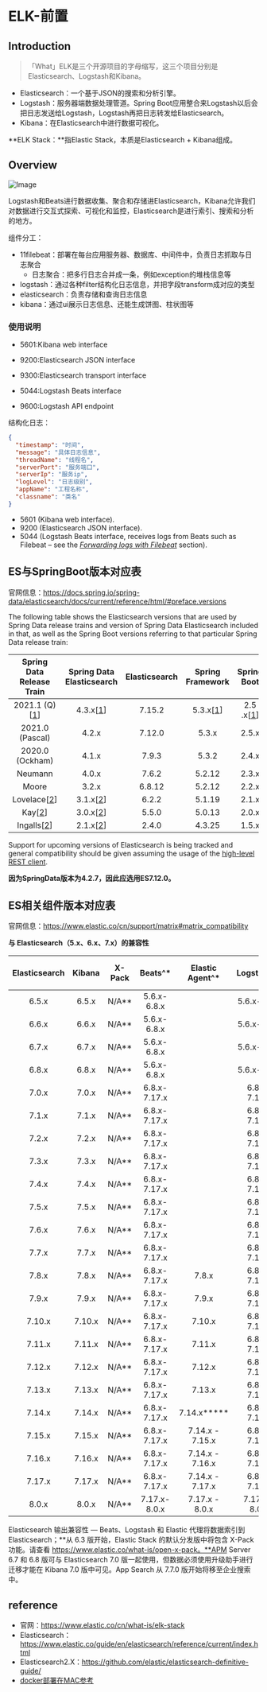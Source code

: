 # ELK-前置

## Introduction

> 「What」ELK是三个开源项目的字母缩写，这三个项目分别是Elasticsearch、Logstash和Kibana。

- Elasticsearch：一个基于JSON的搜索和分析引擎。
- Logstash：服务器端数据处理管道。Spring Boot应用整合来Logstash以后会把日志发送给Logstash，Logstash再把日志转发给Elasticsearch。
- Kibana：在Elasticsearch中进行数据可视化。

**ELK Stack：**指Elastic Stack，本质是Elasticsearch + Kibana组成。

## Overview

![Image](https://cdn.jsdelivr.net/gh/edgarding77/microservice-platform-doc@latest/image/tech/elk-overview.png)

Logstash和Beats进行数据收集、聚合和存储进Elasticsearch，Kibana允许我们对数据进行交互式探索、可视化和监控，Elasticsearch是进行索引、搜索和分析的地方。

组件分工：

- 11filebeat：部署在每台应用服务器、数据库、中间件中，负责日志抓取与日志聚合
  - 日志聚合：把多行日志合并成一条，例如exception的堆栈信息等
- logstash：通过各种filter结构化日志信息，并把字段transform成对应的类型
- elasticsearch：负责存储和查询日志信息
- kibana：通过ui展示日志信息、还能生成饼图、柱状图等

### 使用说明

- 5601:Kibana web interface
- 9200:Elasticsearch JSON interface
- 9300:Elasticsearch transport interface
- 5044:Logstash Beats interface

- 9600:Logstash API endpoint

结构化日志：

```json
{
  "timestamp": "时间",
  "message": "具体日志信息",
  "threadName": "线程名",
  "serverPort": "服务端口",
  "serverIp": "服务ip",
  "logLevel": "日志级别",
  "appName": "工程名称",
  "classname": "类名"
}
```

- 5601 (Kibana web interface).
- 9200 (Elasticsearch JSON interface).
- 5044 (Logstash Beats interface, receives logs from Beats such as Filebeat – see the *[Forwarding logs with Filebeat](https://elk-docker.readthedocs.io/#forwarding-logs-filebeat)* section).

## ES与SpringBoot版本对应表

官网信息：https://docs.spring.io/spring-data/elasticsearch/docs/current/reference/html/#preface.versions

The following table shows the Elasticsearch versions that are used by Spring Data release trains and version of Spring Data Elasticsearch included in that, as well as the Spring Boot versions referring to that particular Spring Data release train:

|                  Spring Data Release Train                   |                  Spring Data Elasticsearch                   | Elasticsearch |                       Spring Framework                       |                         Spring Boot                          |
| :----------------------------------------------------------: | :----------------------------------------------------------: | :-----------: | :----------------------------------------------------------: | :----------------------------------------------------------: |
| 2021.1 (Q)[[1](https://docs.spring.io/spring-data/elasticsearch/docs/current/reference/html/#_footnotedef_1)] | 4.3.x[[1](https://docs.spring.io/spring-data/elasticsearch/docs/current/reference/html/#_footnotedef_1)] |    7.15.2     | 5.3.x[[1](https://docs.spring.io/spring-data/elasticsearch/docs/current/reference/html/#_footnotedef_1)] | 2.5 .x[[1](https://docs.spring.io/spring-data/elasticsearch/docs/current/reference/html/#_footnotedef_1)] |
|                       2021.0 (Pascal)                        |                            4.2.x                             |    7.12.0     |                            5.3.x                             |                            2.5.x                             |
|                       2020.0 (Ockham)                        |                            4.1.x                             |     7.9.3     |                            5.3.2                             |                            2.4.x                             |
|                           Neumann                            |                            4.0.x                             |     7.6.2     |                            5.2.12                            |                            2.3.x                             |
|                            Moore                             |                            3.2.x                             |    6.8.12     |                            5.2.12                            |                            2.2.x                             |
| Lovelace[[2](https://docs.spring.io/spring-data/elasticsearch/docs/current/reference/html/#_footnotedef_2)] | 3.1.x[[2](https://docs.spring.io/spring-data/elasticsearch/docs/current/reference/html/#_footnotedef_2)] |     6.2.2     |                            5.1.19                            |                            2.1.x                             |
| Kay[[2](https://docs.spring.io/spring-data/elasticsearch/docs/current/reference/html/#_footnotedef_2)] | 3.0.x[[2](https://docs.spring.io/spring-data/elasticsearch/docs/current/reference/html/#_footnotedef_2)] |     5.5.0     |                            5.0.13                            |                            2.0.x                             |
| Ingalls[[2](https://docs.spring.io/spring-data/elasticsearch/docs/current/reference/html/#_footnotedef_2)] | 2.1.x[[2](https://docs.spring.io/spring-data/elasticsearch/docs/current/reference/html/#_footnotedef_2)] |     2.4.0     |                            4.3.25                            |                            1.5.x                             |

Support for upcoming versions of Elasticsearch is being tracked and general compatibility should be given assuming the usage of the [high-level REST client](https://docs.spring.io/spring-data/elasticsearch/docs/current/reference/html/#elasticsearch.clients.rest).

**因为SpringData版本为4.2.7，因此应选用ES7.12.0。**

## ES相关组件版本对应表

官网信息：https://www.elastic.co/cn/support/matrix#matrix_compatibility

**与 Elasticsearch（5.x、6.x、7.x）的兼容性**

| Elasticsearch | Kibana | X-Pack |   Beats^*    | Elastic Agent^* |   Logstash^*   | ES-Hadoop (jar) |   APM Server    | App Search | Enterprise Search | Elastic Endgame |
| :-----------: | :----: | :----: | :----------: | :-------------: | :------------: | :-------------: | :-------------: | :--------: | :---------------: | :-------------: |
|     6.5.x     | 6.5.x  | N/A**  | 5.6.x-6.8.x  |                 |  5.6.x-6.8.x   |   6.0.x-6.8.x   |   6.2.x-6.8.x   |            |                   |                 |
|     6.6.x     | 6.6.x  | N/A**  | 5.6.x-6.8.x  |                 |  5.6.x-6.8.x   |   6.0.x-6.8.x   |   6.2.x-6.8.x   |            |                   |                 |
|     6.7.x     | 6.7.x  | N/A**  | 5.6.x-6.8.x  |                 |  5.6.x-6.8.x   |   6.0.x-6.8.x   |   6.2.x-6.8.x   |            |                   |                 |
|     6.8.x     | 6.8.x  | N/A**  | 5.6.x-6.8.x  |                 |  5.6.x-6.8.x   |   6.0.x-6.8.x   |   6.2.x-6.8.x   |            |                   |                 |
|     7.0.x     | 7.0.x  | N/A**  | 6.8.x-7.17.x |                 |  6.8.x-7.17.x  |  6.8.x-7.16.x   | 7.0.x-7.17.x*** |            |                   | 3.14.x - 3.18.x |
|     7.1.x     | 7.1.x  | N/A**  | 6.8.x-7.17.x |                 |  6.8.x-7.17.x  |  6.8.x-7.16.x   | 7.0.x-7.17.x*** |            |                   | 3.14.x - 3.18.x |
|     7.2.x     | 7.2.x  | N/A**  | 6.8.x-7.17.x |                 |  6.8.x-7.17.x  |  6.8.x-7.16.x   | 7.0.x-7.17.x*** |   7.2.x    |                   | 3.14.x - 3.18.x |
|     7.3.x     | 7.3.x  | N/A**  | 6.8.x-7.17.x |                 |  6.8.x-7.17.x  |  6.8.x-7.16.x   | 7.0.x-7.17.x*** |   7.3.x    |                   | 3.14.x - 3.18.x |
|     7.4.x     | 7.4.x  | N/A**  | 6.8.x-7.17.x |                 |  6.8.x-7.17.x  |  6.8.x-7.16.x   | 7.0.x-7.17.x*** |   7.4.x    |                   | 3.14.x - 3.18.x |
|     7.5.x     | 7.5.x  | N/A**  | 6.8.x-7.17.x |                 |  6.8.x-7.17.x  |  6.8.x-7.16.x   | 7.0.x-7.17.x*** |   7.5.x    |                   | 3.14.x - 3.18.x |
|     7.6.x     | 7.6.x  | N/A**  | 6.8.x-7.17.x |                 |  6.8.x-7.17.x  |  6.8.x-7.16.x   | 7.0.x-7.17.x*** |   7.6.x    |                   | 3.14.x - 3.18.x |
|     7.7.x     | 7.7.x  | N/A**  | 6.8.x-7.17.x |                 |  6.8.x-7.17.x  |  6.8.x-7.16.x   | 7.0.x-7.17.x*** |  N/A****   |       7.7.x       | 3.14.x - 3.18.x |
|     7.8.x     | 7.8.x  | N/A**  | 6.8.x-7.17.x |      7.8.x      |  6.8.x-7.17.x  |  6.8.x-7.16.x   | 7.0.x-7.17.x*** |  N/A****   |       7.8.x       | 3.14.x - 3.18.x |
|     7.9.x     | 7.9.x  | N/A**  | 6.8.x-7.17.x |      7.9.x      |  6.8.x-7.17.x  |  6.8.x-7.16.x   | 7.0.x-7.17.x*** |  N/A****   |       7.9.x       | 3.14.x - 3.19.x |
|    7.10.x     | 7.10.x | N/A**  | 6.8.x-7.17.x |     7.10.x      |  6.8.x-7.17.x  |  6.8.x-7.16.x   | 7.0.x-7.17.x*** |  N/A****   |      7.10.x       | 3.14.x - 3.20.x |
|    7.11.x     | 7.11.x | N/A**  | 6.8.x-7.17.x |     7.11.x      |  6.8.x-7.17.x  |  6.8.x-7.16.x   | 7.0.x-7.17.x*** |  N/A****   |      7.11.x       | 3.14.x - 3.21.x |
|    7.12.x     | 7.12.x | N/A**  | 6.8.x-7.17.x |     7.12.x      |  6.8.x-7.17.x  |  6.8.x-7.16.x   | 7.0.x-7.17.x*** |  N/A****   |      7.12.x       | 3.14.x - 3.22.x |
|    7.13.x     | 7.13.x | N/A**  | 6.8.x-7.17.x |     7.13.x      |  6.8.x-7.17.x  |  6.8.x-7.16.x   | 7.0.x-7.17.x*** |  N/A****   |      7.13.x       | 3.14.x - 3.23.x |
|    7.14.x     | 7.14.x | N/A**  | 6.8.x-7.17.x |   7.14.x*****   |  6.8.x-7.17.x  |  6.8.x-7.16.x   | 7.0.x-7.17.x*** |  N/A****   |      7.14.x       | 3.14.x - 3.24.x |
|    7.15.x     | 7.15.x | N/A**  | 6.8.x-7.17.x | 7.14.x - 7.15.x |  6.8.x-7.17.x  |  6.8.x-7.16.x   | 7.0.x-7.17.x*** |  N/A****   |      7.15.x       | 3.14.x - 3.24.x |
|    7.16.x     | 7.16.x | N/A**  | 6.8.x-7.17.x | 7.14.x - 7.16.x |  6.8.x-7.17.x  |                 | 7.0.x-7.17.x*** |  N/A****   |      7.16.x       | 3.14.x - 3.24.x |
|    7.17.x     | 7.17.x | N/A**  | 6.8.x-7.17.x | 7.14.x - 7.17.x |  6.8.x-7.17.x  |                 | 7.0.x-7.17.x*** |  N/A****   |      7.17.x       | 3.14.x - 3.25.x |
|     8.0.x     | 8.0.x  | N/A**  | 7.17.x-8.0.x | 7.17.x - 8.0.x  | 7.17.x - 8.0.x |                 |  7.17.x-8.0.x   |            |   7.17.x-8.0.x    |                 |



Elasticsearch 输出兼容性 — Beats、Logstash 和 Elastic 代理将数据索引到 Elasticsearch；**从 6.3 版开始，Elastic Stack 的默认分发版中将包含 X-Pack 功能。请查看 https://www.elastic.co/what-is/open-x-pack。**APM Server 6.7 和 6.8 版可与 Elasticsearch 7.0 版一起使用，但数据必须使用升级助手进行迁移才能在 Kibana 7.0 版中可见。App Search 从 7.7.0 版开始将移至企业搜索中。

## reference

- 官网：https://www.elastic.co/cn/what-is/elk-stack
- Elasticsearch：https://www.elastic.co/guide/en/elasticsearch/reference/current/index.html
- Elasticsearch2.X：https://github.com/elastic/elasticsearch-definitive-guide/
- [docker部署在MAC参考](https://blog.csdn.net/kouxinsu8594/article/details/107129482)